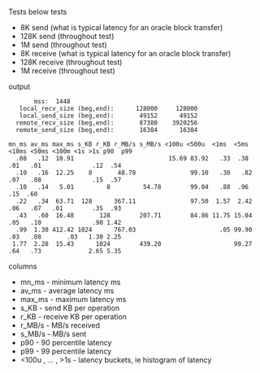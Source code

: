 Tests below tests


* 8K send  (what is typical latency for an oracle block transfer)
* 128K send  (throughout test)
* 1M send (throughout test)
* 8K receive  (what is typical latency for an oracle block transfer)
* 128K receive  (throughout test)
* 1M receive  (throughout test)

output


           mss:  1448
       local_recv_size (beg,end):      128000     128000
       local_send_size (beg,end):       49152      49152
      remote_recv_size (beg,end):       87380    3920256
      remote_send_size (beg,end):       16384      16384

    mn_ms av_ms max_ms s_KB r_KB r_MB/s s_MB/s <100u <500u  <1ms  <5ms <10ms <50ms <100m <1s >1s p90  p99
      .08   .12  10.91                          15.69 83.92   .33  .38   .01   .01              .12  .54
      .10   .16  12.25    8       48.78               99.10   .30   .82   .07   .08              .15  .57
      .10   .14   5.01         8         54.78        99.04   .88  .96                          .15  .60
      .22   .34  63.71  128      367.11               97.50  1.57  2.42   .06   .07   .01        .35  .93
      .43   .60  16.48       128        207.71        84.86 11.75 15.04   .05   .10              .90 1.42
      .99  1.30 412.42 1024      767.03                       .05 99.90   .03   .08       .03   1.30 2.25
     1.77  2.28  15.43      1024        439.20                    99.27   .64   .73             2.65 5.35

columns

* mn_ms - minimum latency ms
* av_ms - average latency ms
* max_ms - maximum latency ms
* s_KB - send KB per operation
* r_KB - receive KB per operation
* r_MB/s - MB/s received
* s_MB/s  - MB/s sent
* p90 - 90 percentile latency
* p99 - 99 percentile latency
* <100u , ... ,  >1s - latency buckets, ie histogram of latency

